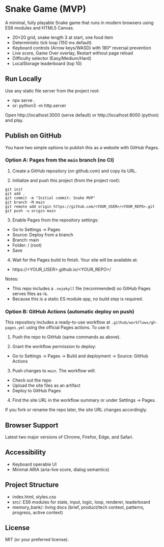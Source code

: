 # Snake Game (MVP)

A minimal, fully playable Snake game that runs in modern browsers using ES6 modules and HTML5 Canvas.

- 20×20 grid, snake length 3 at start, one food item
- Deterministic tick loop (150 ms default)
- Keyboard controls (Arrow keys/WASD) with 180° reversal prevention
- Live score, Game Over overlay, Restart without page reload
- Difficulty selector (Easy/Medium/Hard)
- LocalStorage leaderboard (top 10)

## Run Locally

Use any static file server from the project root:

- npx serve .
- or: python3 -m http.server

Open http://localhost:3000 (serve default) or http://localhost:8000 (python) and play.

## Publish on GitHub

You have two simple options to publish this as a website with GitHub Pages.

### Option A: Pages from the `main` branch (no CI)

1) Create a GitHub repository (on github.com) and copy its URL.

2) Initialize and push this project (from the project root):

```
git init
git add .
git commit -m "Initial commit: Snake MVP"
git branch -M main
git remote add origin https://github.com/<YOUR_USER>/<YOUR_REPO>.git
git push -u origin main
```

3) Enable Pages from the repository settings:
- Go to Settings → Pages
- Source: Deploy from a branch
- Branch: main
- Folder: / (root)
- Save

4) Wait for the Pages build to finish. Your site will be available at:
- https://<YOUR_USER>.github.io/<YOUR_REPO>/

Notes:
- This repo includes a `.nojekyll` file (recommended) so GitHub Pages serves files as-is.
- Because this is a static ES module app, no build step is required.

### Option B: GitHub Actions (automatic deploy on push)

This repository includes a ready-to-use workflow at `.github/workflows/gh-pages.yml` using the official Pages actions. To use it:

1) Push the repo to GitHub (same commands as above).

2) Grant the workflow permission to deploy:
- Go to Settings → Pages → Build and deployment → Source: GitHub Actions

3) Push changes to `main`. The workflow will:
- Check out the repo
- Upload the site files as an artifact
- Deploy to GitHub Pages

4) Find the site URL in the workflow summary or under Settings → Pages.

If you fork or rename the repo later, the site URL changes accordingly.

## Browser Support
Latest two major versions of Chrome, Firefox, Edge, and Safari.

## Accessibility
- Keyboard operable UI
- Minimal ARIA (aria-live score, dialog semantics)

## Project Structure
- index.html, styles.css
- src/: ES6 modules for state, input, logic, loop, renderer, leaderboard
- memory_bank/: living docs (brief, product/tech context, patterns, progress, active context)

## License
MIT (or your preferred license).
